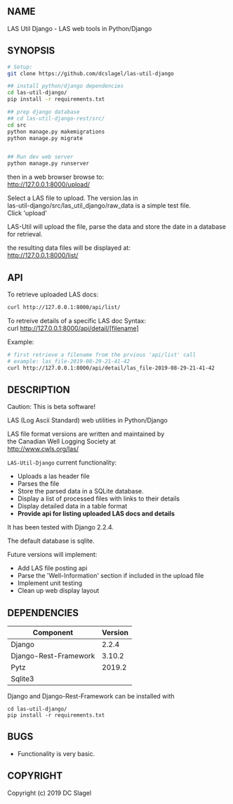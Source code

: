 NAME
----
LAS Util Django - LAS web tools in Python/Django

SYNOPSIS
--------

  ```bash
  # Setup:
  git clone https://github.com/dcslagel/las-util-django

  ## install python/django dependencies
  cd las-util-django/
  pip install -r requirements.txt

  ## prep django database
  ## cd las-util-django-rest/src/
  cd src
  python manage.py makemigrations
  python manage.py migrate


  ## Run dev web server
  python manage.py runserver
  ```

  then in a web browser browse to:  
  http://127.0.0.1:8000/upload/

  Select a LAS file to upload.  The version.las in    
  las-util-django/src/las_util_django/raw_data is a simple test file.   
  Click 'upload'    

  LAS-Util will upload the file, parse the data and store the date in a database for retrieval. 

  the resulting data files will be displayed at:  
  http://127.0.0.1:8000/list/

API
---

To retrieve uploaded LAS docs:
```bash
curl http://127.0.0.1:8000/api/list/
```

To retreive details of a specific LAS doc 
Syntax:    
curl http://127.0.0.1:8000/api/detail/[filename]    

Example:     
```bash
# first retrieve a filename from the prvious 'api/list' call
# example: las_file-2019-08-29-21-41-42
curl http://127.0.0.1:8000/api/detail/las_file-2019-08-29-21-41-42
```


DESCRIPTION
-----------
Caution: This is beta software!

LAS (Log Ascii Standard) web utilities in Python/Django

LAS file format versions are written and maintained by    
the Canadian Well Logging Society at      
http://www.cwls.org/las/

`LAS-Util-Django` current functionality:
- Uploads a las header file
- Parses the file
- Store the parsed data in a SQLite database.
- Display a list of processed files with links to their details
- Display detailed data in a table format
- **Provide api for listing uploaded LAS docs and details**

It has been tested with Django 2.2.4.

The default database is sqlite.

Future versions will implement:
- Add LAS file posting api
- Parse the 'Well-Information' section if included in the upload file
- Implement unit testing
- Clean up web display layout

DEPENDENCIES
------------

| Component | Version |  
|-----------|---------|
| Django |  2.2.4 |  
| Django-Rest-Framework |  3.10.2 |  
| Pytz |  2019.2 |  
| Sqlite3    |  

Django and Django-Rest-Framework can be installed with
```
cd las-util-django/
pip install -r requirements.txt
```

BUGS
----

- Functionality is very basic.


COPYRIGHT
------

Copyright (c) 2019 DC Slagel
